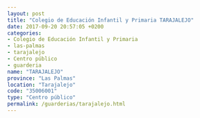 ```yaml
---
layout: post
title: "Colegio de Educación Infantil y Primaria TARAJALEJO"
date: 2017-09-20 20:57:05 +0200
categories:
- Colegio de Educación Infantil y Primaria
- las-palmas
- tarajalejo
- Centro público
- guarderia
name: "TARAJALEJO"
province: "Las Palmas"
location: "Tarajalejo"
code: "35006001"
type: "Centro público"
permalink: /guarderias/tarajalejo.html
---
```


